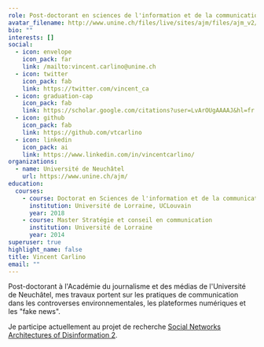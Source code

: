 ```yaml
---
role: Post-doctorant en sciences de l'information et de la communication
avatar_filename: http://www.unine.ch/files/live/sites/ajm/files/ajm_v2/Equipe/Equipe%20AJM/Carlino%20Vincent.jpg
bio: ""
interests: []
social:
  - icon: envelope
    icon_pack: far
    link: /mailto:vincent.carlino@unine.ch
  - icon: twitter
    icon_pack: fab
    link: https://twitter.com/vincent_ca
  - icon: graduation-cap
    icon_pack: fab
    link: https://scholar.google.com/citations?user=LvArOUgAAAAJ&hl=fr
  - icon: github
    icon_pack: fab
    link: https://github.com/vtcarlino
  - icon: linkedin
    icon_pack: ai
    link: https://www.linkedin.com/in/vincentcarlino/
organizations:
  - name: Université de Neuchâtel
    url: https://www.unine.ch/ajm/
education:
  courses:
    - course: Doctorat en Sciences de l'information et de la communication
      institution: Université de Lorraine, UCLouvain
      year: 2018
    - course: Master Stratégie et conseil en communication
      institution: Université de Lorraine
      year: 2014
superuser: true
highlight_name: false
title: Vincent Carlino
email: ""
---
```

Post-doctorant à l'Académie du journalisme et des médias de l'Université de Neuchâtel, mes travaux portent sur les pratiques de communication dans les controverses environnementales, les plateformes numériques et les "fake news".

Je participe actuellement au projet de recherche [Social Networks Architectures of Disinformation 2](https://www.media-initiative.ch/project/sad-ii/).